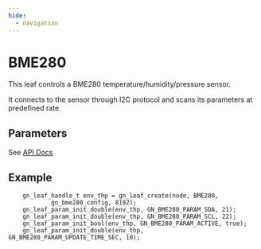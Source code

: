 ```yaml
---
hide:
  - navigation
---  
```


# BME280

This leaf controls a BME280 temperature/humidity/pressure sensor.

It connects to the sensor through I2C protocol and scans its parameters at predefined rate.

## Parameters

See [API Docs](/html/gn__bme280_8h.html)

## Example

```
	gn_leaf_handle_t env_thp = gn_leaf_create(node, BME280,
			gn_bme280_config, 8192);
	gn_leaf_param_init_double(env_thp, GN_BME280_PARAM_SDA, 21);
	gn_leaf_param_init_double(env_thp, GN_BME280_PARAM_SCL, 22);
	gn_leaf_param_init_bool(env_thp, GN_BME280_PARAM_ACTIVE, true);
	gn_leaf_param_init_double(env_thp, GN_BME280_PARAM_UPDATE_TIME_SEC, 10);
```

